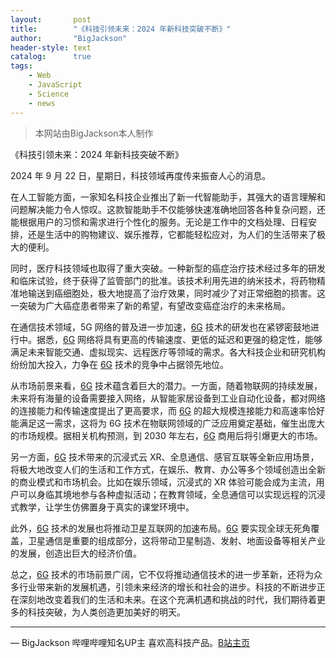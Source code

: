 ```yaml
---
layout:       post
title:        "《科技引领未来：2024 年新科技突破不断》"
author:       "BigJackson"
header-style: text
catalog:      true
tags:
    - Web
    - JavaScript
    - Science
    - news
---
```


>本网站由BigJackson本人制作

《科技引领未来：2024 年新科技突破不断》

2024 年 9 月 22 日，星期日，科技领域再度传来振奋人心的消息。

在人工智能方面，一家知名科技企业推出了新一代智能助手，其强大的语言理解和问题解决能力令人惊叹。这款智能助手不仅能够快速准确地回答各种复杂问题，还能根据用户的习惯和需求进行个性化的服务。无论是工作中的文档处理、日程安排，还是生活中的购物建议、娱乐推荐，它都能轻松应对，为人们的生活带来了极大的便利。

同时，医疗科技领域也取得了重大突破。一种新型的癌症治疗技术经过多年的研发和临床试验，终于获得了监管部门的批准。该技术利用先进的纳米技术，将药物精准地输送到癌细胞处，极大地提高了治疗效果，同时减少了对正常细胞的损害。这一突破为广大癌症患者带来了新的希望，有望改变癌症治疗的未来格局。

在通信技术领域，5G 网络的普及进一步加速，[6G](https://baike.baidu.com/item/6G/16839792) 技术的研发也在紧锣密鼓地进行中。据悉，[6G](https://baike.baidu.com/item/6G/16839792) 网络将具有更高的传输速度、更低的延迟和更强的稳定性，能够满足未来智能交通、虚拟现实、远程医疗等领域的需求。各大科技企业和研究机构纷纷加大投入，力争在 [6G](https://baike.baidu.com/item/6G/16839792) 技术的竞争中占据领先地位。

从市场前景来看，[6G](https://baike.baidu.com/item/6G/16839792) 技术蕴含着巨大的潜力。一方面，随着物联网的持续发展，未来将有海量的设备需要接入网络，从智能家居设备到工业自动化设备，都对网络的连接能力和传输速度提出了更高要求，而 [6G](https://baike.baidu.com/item/6G/16839792) 的超大规模连接能力和高速率恰好能满足这一需求，这将为 6G 技术在物联网领域的广泛应用奠定基础，催生出庞大的市场规模。据相关机构预测，到 2030 年左右，[6G](https://baike.baidu.com/item/6G/16839792) 商用后将引爆更大的市场。

另一方面，[6G](https://baike.baidu.com/item/6G/16839792) 技术带来的沉浸式云 XR、全息通信、感官互联等全新应用场景，将极大地改变人们的生活和工作方式，在娱乐、教育、办公等多个领域创造出全新的商业模式和市场机会。比如在娱乐领域，沉浸式的 XR 体验可能会成为主流，用户可以身临其境地参与各种虚拟活动；在教育领域，全息通信可以实现远程的沉浸式教学，让学生仿佛置身于真实的课堂环境中。

此外，[6G](https://baike.baidu.com/item/6G/16839792) 技术的发展也将推动卫星互联网的加速布局。[6G](https://baike.baidu.com/item/6G/16839792) 要实现全球无死角覆盖，卫星通信是重要的组成部分，这将带动卫星制造、发射、地面设备等相关产业的发展，创造出巨大的经济价值。

总之，[6G](https://baike.baidu.com/item/6G/16839792) 技术的市场前景广阔，它不仅将推动通信技术的进一步革新，还将为众多行业带来新的发展机遇，引领未来经济的增长和社会的进步。科技的不断进步正在深刻地改变着我们的生活和未来。在这个充满机遇和挑战的时代，我们期待着更多的科技突破，为人类创造更加美好的明天。


****

— BigJackson 哔哩哔哩知名UP主 喜欢高科技产品。[B站主页](https://b23.tv/F3Lr8Pu)